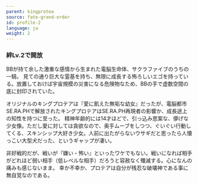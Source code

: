 ```yaml
---
parent: kingprotea
source: fate-grand-order
id: profile-2
language: ja
weight: 2
---
```


### 絆Lv.2で開放

BBが持て余した激重な感情から生まれた電脳生命体、サクラファイブのうちの一騎。
見ての通り巨大な霊基を持ち、無限に成長する怖ろしいエゴを持っている。放置しておけば宇宙規模の災害になる危険物なため、BBの手で虚数空間の底に封印されていた。

オリジナルのキングプロテアは『愛に飢えた無垢な幼女』だったが、電脳都市SE.RA.PHで解放されたキングプロテアはSE.RA.PH再現者の影響か、成長途上の知性を持つに至った。
精神年齢的には14才ほどで、引っ込み思案な、儚げな少女像。ただし愛に対しては貪欲なので、奥手ムーブをしつつ、ぐいぐい行動してくる、スキンシップ大好き少女。人前に出たがらないウサギだと思ったら人懐っこい大型犬だった、というギャップが凄い。

非好戦的だが、戦いが『嫌い・怖い』といったワケでもない。戦いになれば相手がどれほど弱い相手（低レベルな相手）だろうと容赦なく殲滅する。心になんの痛みも感じないまま。
幸か不幸か、プロテアは自分が残忍な破壊神である事に無自覚なのである。
